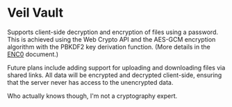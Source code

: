 # Veil Vault

Supports client-side decryption and encryption of files using a password. This is achieved using the Web Crypto API and the AES-GCM encryption algorithm with the PBKDF2 key derivation function. (More details in the [ENC0](enc0.md) document.)

Future plans include adding support for uploading and downloading files via shared links. All data will be encrypted and decrypted client-side, ensuring that the server never has access to the unencrypted data. 

Who actually knows though, I'm not a cryptography expert.